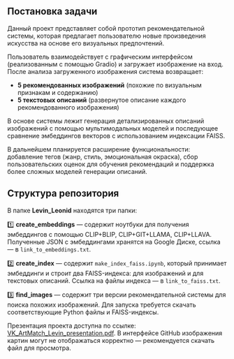 ## Постановка задачи

Данный проект представляет собой прототип рекомендательной системы, которая предлагает пользователю новые произведения искусства на основе его визуальных предпочтений.

Пользователь взаимодействует с графическим интерфейсом (реализованным с помощью Gradio) и загружает изображение на вход. После анализа загруженного изображения система возвращает:

- **5 рекомендованных изображений** (похожие по визуальным признакам и содержанию)
- **5 текстовых описаний** (развернутое описание каждого рекомендованного изображения)

В основе системы лежит генерация детализированных описаний изображений с помощью мультимодальных моделей и последующее сравнение эмбеддингов векторов с использованием индексации FAISS.

В дальнейшем планируется расширение функциональности: добавление тегов (жанр, стиль, эмоциональная окраска), сбор пользовательских оценок для обучения рекомендаций и поддержка более сложных моделей генерации описаний.

## Структура репозитория

В папке **Levin_Leonid** находятся три папки:

1️⃣ **create_embeddings** — содержит ноутбуки для получения эмбеддингов с помощью CLIP+BLIP, CLIP+GIT+LLAMA, CLIP+LLAVA. Полученные JSON с эмбеддингами хранятся на Google Диске, ссылка — в `link_to_embeddings.txt`.

2️⃣ **create_index** — содержит `make_index_faiss.ipynb`, который принимает эмбеддинги и строит два FAISS-индекса: для изображений и для текстовых описаний. Ссылка на файлы индекса — в `link_to_faiss.txt`.

3️⃣ **find_images** — содержит три версии рекомендательной системы для поиска похожих изображений. Для запуска требуется скачать соответствующие Python файлы и FAISS-индексы.

Презентация проекта доступна по ссылке: [VK_ArtMatch_Levin_presentation.pdf](https://github.com/LeNcHic/VK_ArtMatch/blob/main/VK_ArtMatch_Levin_presentation.pdf). В интерфейсе GitHub изображения картин могут не отображаться корректно — рекомендуется скачать файл для просмотра.

